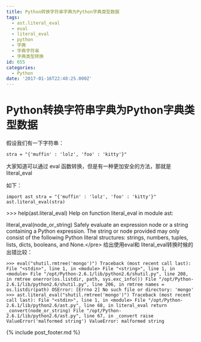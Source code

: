 ```yaml
---
title: Python转换字符串字典为Python字典类型数据
tags:
  - ast.literal_eval
  - eval
  - literal_eval
  - python
  - 字典
  - 字典字符串
  - 字典类型转换
id: 655
categories:
  - Python
date: '2017-01-16T22:48:25.000Z'
---
```


# Python转换字符串字典为Python字典类型数据

假设我们有一下字符串：

```
stra = "{'muffin' : 'lolz', 'foo' : 'kitty'}"
```

大家知道可以通过 eval 函数转换，但是有一种更加安全的方法，那就是literal\_eval

如下：

```
import ast stra = "{'muffin' : 'lolz', 'foo' : 'kitty'}" ast.literal_eval(stra) 
```

&gt;&gt;&gt; help\(ast.literal\_eval\) Help on function literal\_eval in module ast:

literal\_eval\(node\_or\_string\) Safely evaluate an expression node or a string containing a Python expression. The string or node provided may only consist of the following Python literal structures: strings, numbers, tuples, lists, dicts, booleans, and None.&lt;/pre&gt; 给出使用eval和 literal\_eval转换时候的出错比较：

```
>>> eval("shutil.rmtree('mongo')") Traceback (most recent call last): File "<stdin>", line 1, in <module> File "<string>", line 1, in <module> File "/opt/Python-2.6.1/lib/python2.6/shutil.py", line 208, in rmtree onerror(os.listdir, path, sys.exc_info()) File "/opt/Python-2.6.1/lib/python2.6/shutil.py", line 206, in rmtree names = os.listdir(path) OSError: [Errno 2] No such file or directory: 'mongo' >>> ast.literal_eval("shutil.rmtree('mongo')") Traceback (most recent call last): File "<stdin>", line 1, in <module> File "/opt/Python-2.6.1/lib/python2.6/ast.py", line 68, in literal_eval return _convert(node_or_string) File "/opt/Python-2.6.1/lib/python2.6/ast.py", line 67, in _convert raise ValueError('malformed string') ValueError: malformed string
```



{% include post_footer.md %}